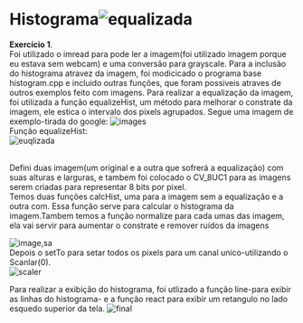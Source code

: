 # Histograma![equalizada](https://user-images.githubusercontent.com/42754908/136682234-e7a65a0f-ac9a-4458-9679-dd6ce1fcb5e9.png)

<strong>Exercício 1</strong>.<br>
Foi utilizado o imread para pode ler a imagem(foi utilizado imagem porque eu estava sem webcam) e uma conversão para grayscale.
Para a inclusão do histograma atravez da imagem, foi modicicado o programa base histogram.cpp e incluido outras funções, que foram possiveis atraves de outros exemplos
feito com imagens. 
Para realizar a equalização da imagem, foi utilizada a função equalizeHist, um método para melhorar o constrate da imagem, ele estica o intervalo dos pixels agrupados. Segue uma imagem de exemplo-tirada do google:
![images](https://user-images.githubusercontent.com/42754908/136681489-6b11b2f3-6042-45c4-8c20-49b45b7566a0.jpg)<br>
Função equalizeHist:<br>
![euqlizada](https://user-images.githubusercontent.com/42754908/136700455-b7a15725-fcee-4d0c-a6f3-7f0ee87ffc7d.png)

<br>
Defini duas imagem(um original e a outra que sofrerá a equalização) com suas alturas e larguras, e tambem foi colocado o CV_8UC1 para as imagens serem criadas para representar 8 bits por pixel. <br>
Temos duas funções calcHist, uma para a imagem sem a equalização e a outra com. Essa função serve para calcular o histograma da imagem.Tambem temos a função normalize para cada umas das imagem, ela vai servir para aumentar o constrate e remover ruídos da imagens<br>

![image,sa](https://user-images.githubusercontent.com/42754908/136682293-bbfb353f-725e-4d1f-b3a1-3eb612bad1a7.png)<br>
Depois o setTo para setar todos os pixels para um canal unico-utilizando o Scanlar(0).<br>
![scaler](https://user-images.githubusercontent.com/42754908/136682552-331044d8-7053-49bb-a094-7eeff951c4ca.png)
 
 Para realizar a exibição do histograma, foi utlizado a função line-para exibir as linhas do histograma- e a função react para exibir um retangulo no lado esquedo superior da tela. 
![final](https://user-images.githubusercontent.com/42754908/136682625-9669275d-b7b1-4903-b6d9-0c1167281bd2.png)



